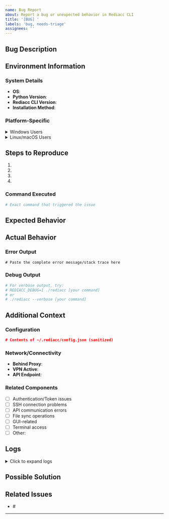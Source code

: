 ```yaml
---
name: Bug Report
about: Report a bug or unexpected behavior in Rediacc CLI
title: '[BUG] '
labels: 'bug, needs-triage'
assignees: ''
---
```


## Bug Description
<!-- A clear and concise description of what the bug is -->

## Environment Information

### System Details
- **OS**: <!-- e.g., Ubuntu 22.04, macOS 14.0, Windows 11 -->
- **Python Version**: <!-- Run: python --version -->
- **Rediacc CLI Version**: <!-- Run: ./rediacc --version or check _version.py -->
- **Installation Method**: <!-- pip, manual, Docker, etc. -->

### Platform-Specific
<!-- Check the relevant section for your platform -->

<details>
<summary>Windows Users</summary>

- **MSYS2 Installed**: <!-- Yes/No -->
- **PowerShell Version**: <!-- Run: $PSVersionTable.PSVersion -->
- **rsync Available**: <!-- Run in MSYS2: rsync --version -->

</details>

<details>
<summary>Linux/macOS Users</summary>

- **Shell**: <!-- bash, zsh, etc. -->
- **rsync Version**: <!-- Run: rsync --version -->
- **SSH Version**: <!-- Run: ssh -V -->

</details>

## Steps to Reproduce
<!-- Provide detailed steps to reproduce the issue -->

1. <!-- First step -->
2. <!-- Second step -->
3. <!-- Third step -->
4. <!-- See error -->

### Command Executed
```bash
# Exact command that triggered the issue
```

## Expected Behavior
<!-- What you expected to happen -->

## Actual Behavior
<!-- What actually happened -->

### Error Output
```
# Paste the complete error message/stack trace here
```

### Debug Output
<!-- If applicable, run with verbose/debug flags -->
```bash
# For verbose output, try:
# REDIACC_DEBUG=1 ./rediacc [your command]
# or
# ./rediacc --verbose [your command]
```

## Additional Context

### Configuration
<!-- If relevant, share your configuration (remove sensitive data) -->
```json
# Contents of ~/.rediacc/config.json (sanitized)
```

### Network/Connectivity
- **Behind Proxy**: <!-- Yes/No -->
- **VPN Active**: <!-- Yes/No -->
- **API Endpoint**: <!-- If using custom endpoint -->

### Related Components
- [ ] Authentication/Token issues
- [ ] SSH connection problems
- [ ] API communication errors
- [ ] File sync operations
- [ ] GUI-related
- [ ] Terminal access
- [ ] Other: <!-- Specify -->

## Logs
<!-- Attach any relevant log files -->

<details>
<summary>Click to expand logs</summary>

```
# Paste logs here
```

</details>

## Possible Solution
<!-- If you have suggestions on how to fix the issue -->

## Related Issues
<!-- Link any related issues or discussions -->
- #<!-- issue number -->

---
<!-- 
Before submitting:
1. Check existing issues for duplicates
2. Try the troubleshooting guide: docs/guides/TROUBLESHOOTING.md
3. Ensure you're using the latest version
4. Remove any sensitive information (tokens, passwords, IPs)
-->